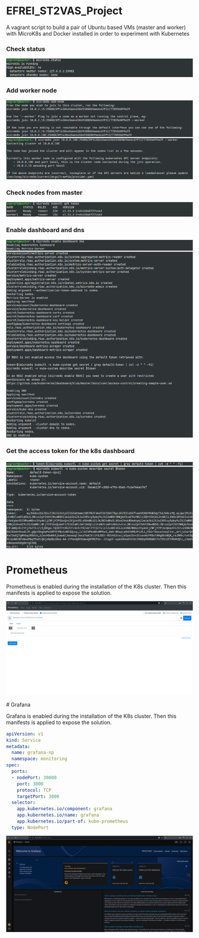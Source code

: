 # EFREI_ST2VAS_Project
A vagrant script to build a pair of Ubuntu based VMs (master and worker) with MicroK8s and Docker installed in order to experiment with Kubernetes

### Check status
![Check status](img/1.png)


### Add worker node
![](img/2.png)
![](img/3.png)

### Check nodes from master
![Check nodes](img/4.png)

### Enable dashboard and dns
![dashboard](img/5.png)
![dashboard](img/6.png)

### Get the access token for the k8s dashboard
![dashboard](img/7.png)
![dashboard](img/8.png)

# Prometheus
Prometheus is enabled during the installation of the K8s cluster.
Then this manifests is applied to expose the solution.


![](img/prometheus.png)

# Grafana

Grafana is enabled during the installation of the K8s cluster.
Then this manifests is applied to expose the solution.
```yaml
apiVersion: v1
kind: Service
metadata:
  name: grafana-np
  namespace: monitoring
spec:
  ports:
  - nodePort: 30000
    port: 3000
    protocol: TCP
    targetPort: 3000
  selector:
    app.kubernetes.io/component: grafana
    app.kubernetes.io/name: grafana
    app.kubernetes.io/part-of: kube-prometheus
  type: NodePort
```
![dashboard](img/grafana.png)